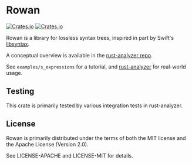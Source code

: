 # Rowan

[![Crates.io](https://img.shields.io/crates/v/rowan.svg)](https://crates.io/crates/rowan)
[![Crates.io](https://img.shields.io/crates/d/rowan.svg)](https://crates.io/crates/rowan)

Rowan is a library for lossless syntax trees, inspired in part by
Swift's [libsyntax](https://github.com/apple/swift/tree/5e2c815edfd758f9b1309ce07bfc01c4bc20ec23/lib/Syntax).

A conceptual overview is available in the [rust-analyzer repo](https://github.com/rust-analyzer/rust-analyzer/blob/master/docs/dev/syntax.md).

See `examples/s_expressions` for a tutorial, and [rust-analyzer](https://github.com/rust-analyzer/rust-analyzer/) for real-world usage.

## Testing

This crate is primarily tested by various integration tests in rust-analyzer.

## License

Rowan is primarily distributed under the terms of both the MIT
license and the Apache License (Version 2.0).

See LICENSE-APACHE and LICENSE-MIT for details.
